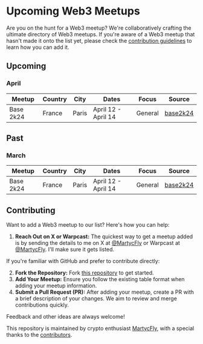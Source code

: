# Upcoming Web3 Meetups

Are you on the hunt for a Web3 meetup? We're collaboratively crafting the ultimate directory of Web3 meetups. If you're aware of a Web3 meetup that hasn't made it onto the list yet, please check the [contribution guidelines](#contributing) to learn how you can add it.

## Upcoming
### April 
| Meetup | Country | City  | Dates             | Focus   | Source                           |
|--------|---------|-------|--------------------|---------|----------------------------------|
| Base 2k24  | France  | Paris | April 12 - April 14 | General | [base2k24](https://www.base2k24.com)    |




## Past
### March 
| Meetup | Country | City  | Dates             | Focus   | Source                           |
|--------|---------|-------|--------------------|---------|----------------------------------|
| Base 2k24  | France  | Paris | April 12 - April 14 | General | [base2k24](https://www.base2k24.com)    |


## Contributing

Want to add a Web3 meetup to our list? Here's how you can help:

1. **Reach Out on X or Warpcast:** The quickest way to get a meetup added is by sending the details to me on X at [@MartycFly](https://twitter.com/Marty_cFly) or Warpcast at [@MartycFly](https://warpcast.com/martycfly). I'll make sure it gets listed.

If you're familiar with GitHub and prefer to contribute directly:

2. **Fork the Repository:** Fork [this repository](https://github.com/martijncvv/web3-meetups) to get started.
3. **Add Your Meetup:** Ensure you follow the existing table format when adding your meetup information.
4. **Submit a Pull Request (PR):** After adding your meetup, create a PR with a brief description of your changes. We aim to review and merge contributions quickly.

Feedback and other ideas are always welcome!

This repository is maintained by crypto enthusiast [MartycFly](https://github.com/Martijncvv/), with a special thanks to the [contributors](https://github.com/Martijncvv/Web3-meetups/graphs/contributors).
